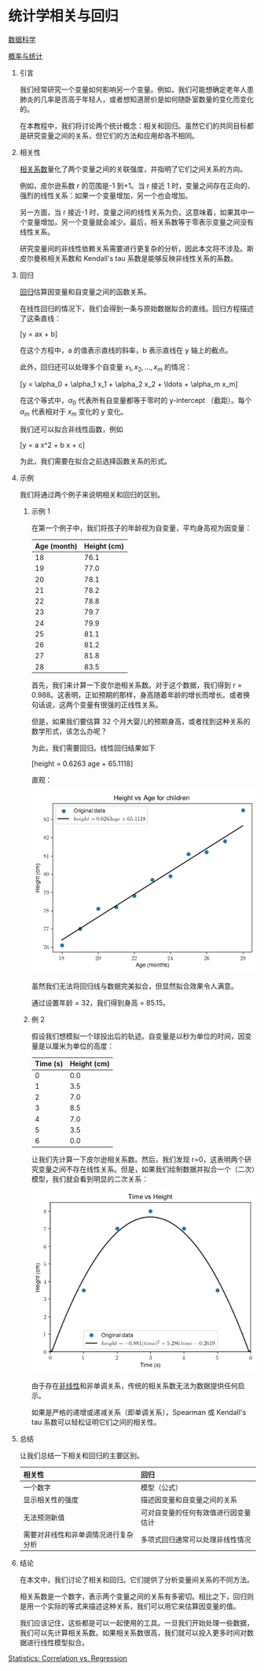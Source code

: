 # 统计学相关与回归

[数据科学](https://www.baeldung.com/cs/category/ai/data-science)

[概率与统计](https://www.baeldung.com/cs/tag/probability-and-statistics)

1. 引言

    我们经常研究一个变量如何影响另一个变量。例如，我们可能想确定老年人患肺炎的几率是否高于年轻人，或者想知道房价是如何随卧室数量的变化而变化的。

    在本教程中，我们将讨论两个统计概念：相关和回归。虽然它们的共同目标都是研究变量之间的关系，但它们的方法和应用却各不相同。

2. 相关性

    [相关系数](https://www.baeldung.com/cs/correlation-coefficient)量化了两个变量之间的关联强度，并指明了它们之间关系的方向。

    例如，皮尔逊系数 r 的范围是-1 到+1。当 r 接近 1 时，变量之间存在正向的、强烈的线性关系：如果一个变量增加，另一个也会增加。

    另一方面，当 r 接近-1 时，变量之间的线性关系为负。这意味着，如果其中一个变量增加，另一个变量就会减少。最后，相关系数等于零表示变量之间没有线性关系。

    研究变量间的非线性依赖关系需要进行更复杂的分析，因此本文将不涉及。斯皮尔曼秩相关系数和 Kendall's tau 系数是能够反映非线性关系的系数。

3. 回归

    [回归](https://www.baeldung.com/cs/interpolation-vs-regression)估算因变量和自变量之间的函数关系。

    在线性回归的情况下，我们会得到一条与原始数据拟合的直线。回归方程描述了这条直线：

    \[y = ax + b\]

    在这个方程中，a 的值表示直线的斜率，b 表示直线在 y 轴上的截点。

    此外，回归还可以处理多个自变量 $x_1, x_2, \ldots, x_m$ 的情况：

    \[y = \alpha_0 + \alpha_1 x_1 + \alpha_2 x_2 + \ldots  + \alpha_m x_m\]

    在这个等式中，$\alpha_{0}$ 代表所有自变量都等于零时的 y-intercept （截距）。每个 $\alpha_{m}$ 代表相对于 $x_{m}$ 变化的 y 变化。

    我们还可以拟合非线性函数，例如

    \[y = a x^2 + b x + c\]

    为此，我们需要在拟合之前选择函数关系的形式。

4. 示例

    我们将通过两个例子来说明相关和回归的区别。

    1. 示例 1

        在第一个例子中，我们将孩子的年龄视为自变量，平均身高视为因变量：

        | Age (month) | Height (cm) |
        |-------------|-------------|
        | 18          | 76.1        |
        | 19          | 77.0        |
        | 20          | 78.1        |
        | 21          | 78.2        |
        | 22          | 78.8        |
        | 23          | 79.7        |
        | 24          | 79.9        |
        | 25          | 81.1        |
        | 26          | 81.2        |
        | 27          | 81.8        |
        | 28          | 83.5        |

        首先，我们来计算一下皮尔逊相关系数。对于这个数据，我们得到 r = 0.988。这表明，正如预期的那样，身高随着年龄的增长而增长。或者换句话说，这两个变量有很强的正线性关系。

        但是，如果我们要估算 32 个月大婴儿的预期身高，或者找到这种关系的数学形式，该怎么办呢？

        为此，我们需要回归。线性回归结果如下

        \[height = 0.6263 age + 65.1118\]

        直观：

        ![回归示例 年龄](pic/Agegraphregression.png)

        虽然我们无法将回归线与数据完美拟合，但显然拟合效果令人满意。

        通过设置年龄 = 32，我们得到身高 = 85.15。

    2. 例 2

        假设我们想模拟一个球投出后的轨迹。自变量是以秒为单位的时间，因变量是以厘米为单位的高度：

        | Time (s) | Height (cm) |
        |----------|-------------|
        | 0        | 0.0         |
        | 1        | 3.5         |
        | 2        | 7.0         |
        | 3        | 8.5         |
        | 4        | 7.0         |
        | 5        | 3.5         |
        | 6        | 0.0         |

        让我们先计算一下皮尔逊相关系数。然后，我们发现 r=0，这表明两个研究变量之间不存在线性关系。但是，如果我们绘制数据并拟合一个（二次）模型，我们就会看到明显的二次关系：

        ![二次回归](pic/Quadratic-1.png)

        由于存在[非线性](https://www.baeldung.com/cs/ml-linear-activation-functions)和非单调关系，传统的相关系数无法为数据提供任何启示。

        如果是严格的递增或递减关系（即单调关系），Spearman 或 Kendall's tau 系数可以轻松证明它们之间的相关性。

5. 总结

    让我们总结一下相关和回归的主要区别。

    | 相关性                | 回归                 |
    |--------------------|--------------------|
    | 一个数字               | 模型（公式）             |
    | 显示相关性的强度           | 描述因变量和自变量之间的关系     |
    | 无法预测新值             | 可对自变量的任何有效值进行因变量估计 |
    | 需要对非线性和非单调情况进行复杂分析 | 多项式回归通常可以处理非线性情况   |

6. 结论

    在本文中，我们讨论了相关和回归。它们提供了分析变量间关系的不同方法。

    相关系数是一个数字，表示两个变量之间的关系有多密切。相比之下，回归则是用一个实际的等式来描述这种关系，我们可以用它来估算因变量的值。

    我们应该记住，这些都是可以一起使用的工具。一旦我们开始处理一些数据，我们可以先计算相关系数。如果相关系数很高，我们就可以投入更多时间对数据进行线性模型拟合。

[Statistics: Correlation vs. Regression](https://www.baeldung.com/cs/correlation-coefficient-vs-regression-model)
